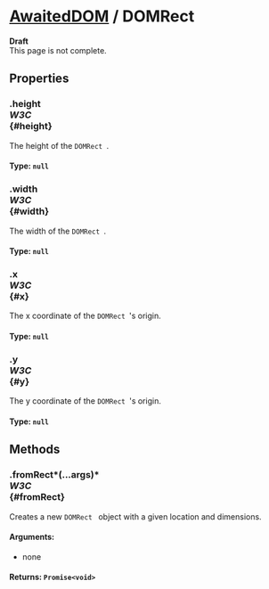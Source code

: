 # [AwaitedDOM](/docs/basic-interfaces/awaited-dom) <span>/</span> DOMRect

<div class='overview'><strong>Draft</strong><br>
    This page is not complete.</div>

## Properties

### .height <div class="specs"><i>W3C</i></div> {#height}

The height of the <code>DOMRect
</code>.

#### **Type**: `null`

### .width <div class="specs"><i>W3C</i></div> {#width}

The width of the <code>DOMRect
</code>.

#### **Type**: `null`

### .x <div class="specs"><i>W3C</i></div> {#x}

The x coordinate of the <code>DOMRect
</code>'s origin.

#### **Type**: `null`

### .y <div class="specs"><i>W3C</i></div> {#y}

The y coordinate of the <code>DOMRect
</code>'s origin.

#### **Type**: `null`

## Methods

### .fromRect*(...args)* <div class="specs"><i>W3C</i></div> {#fromRect}

Creates a new <code>DOMRect
</code>&nbsp;object with a given location and dimensions.

#### **Arguments**:


 - none

#### **Returns**: `Promise<void>`
